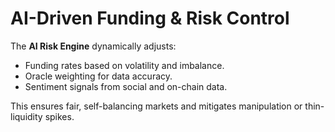 # AI-Driven Funding & Risk Control

The **AI Risk Engine** dynamically adjusts:
- Funding rates based on volatility and imbalance.
- Oracle weighting for data accuracy.
- Sentiment signals from social and on-chain data.

This ensures fair, self-balancing markets and mitigates manipulation or thin-liquidity spikes.
